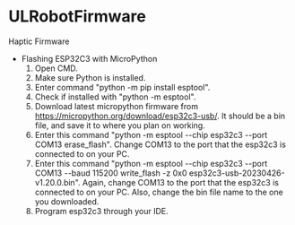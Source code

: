 # ULRobotFirmware

Haptic Firmware
- Flashing ESP32C3 with MicroPython
  1. Open CMD.
  2. Make sure Python is installed.
  3. Enter command "python -m pip install esptool".
  4. Check if installed with "python -m esptool".
  5. Download latest micropython firmware from https://micropython.org/download/esp32c3-usb/. It should be a bin file, and save it to where you plan on working.
  6. Enter this command "python -m esptool --chip esp32c3 --port COM13 erase_flash". Change COM13 to the port that the esp32c3 is connected to on your PC.
  7. Enter this command "python -m esptool --chip esp32c3 --port COM13 --baud 115200 write_flash -z 0x0 esp32c3-usb-20230426-v1.20.0.bin". Again, change COM13 to the port that the esp32c3 is connected to on your PC. Also, change the bin file name to the one you downloaded.
  8. Program esp32c3 through your IDE.

